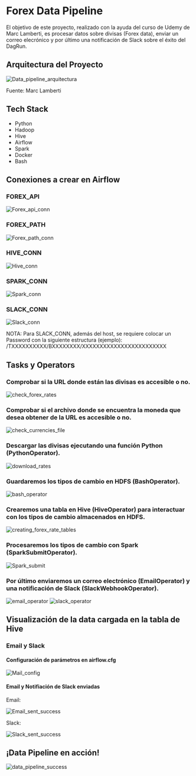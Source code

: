 
# Forex Data Pipeline

El objetivo de este proyecto, realizado con la ayuda del curso de Udemy de Marc Lamberti, es procesar datos sobre divisas (Forex data), enviar un correo elecrónico y por último una notificación de Slack sobre el éxito del DagRun. 

## Arquitectura del Proyecto

![Data_pipeline_arquitectura](https://github.com/rodrigosvv/forex_data_pipeline_project/assets/143859478/5a916608-29b8-4a99-8350-af913f3dec70)

Fuente: Marc Lamberti 

## Tech Stack
- Python
- Hadoop
- Hive
- Airflow
- Spark
- Docker
- Bash

## Conexiones a crear en Airflow

### FOREX_API

![Forex_api_conn](https://github.com/rodrigosvv/forex_data_pipeline_project/assets/143859478/9402c3c2-6fef-48a5-bb90-d079db9b5c64)

### FOREX_PATH

![Forex_path_conn](https://github.com/rodrigosvv/forex_data_pipeline_project/assets/143859478/2dbe71db-021d-4b74-af10-f6ea5493f2ce)


### HIVE_CONN

![Hive_conn](https://github.com/rodrigosvv/forex_data_pipeline_project/assets/143859478/bc9b36ed-c98e-43fd-88c5-76a7bc5b83e4)


### SPARK_CONN

![Spark_conn](https://github.com/rodrigosvv/forex_data_pipeline_project/assets/143859478/77cfbd52-17eb-432b-8bec-28ed1e0c4a5d)


### SLACK_CONN

![Slack_conn](https://github.com/rodrigosvv/forex_data_pipeline_project/assets/143859478/cea29c02-9cee-44d5-83ae-c916c9e4d22d)

NOTA: Para SLACK_CONN, además del host, se requiere colocar un Password con la siguiente estructura (ejemplo): /TXXXXXXXXXX/BXXXXXXXX/XXXXXXXXXXXXXXXXXXXXXXXX

## Tasks y Operators

### Comprobar si la URL donde están las divisas es accesible o no.

![check_forex_rates](https://github.com/rodrigosvv/forex_data_pipeline_project/assets/143859478/ed606d1a-ba5c-49ad-8acf-962c023aef91)


### Comprobar si el archivo donde se encuentra la moneda que desea obtener de la URL es accesible o no.

![check_currencies_file](https://github.com/rodrigosvv/forex_data_pipeline_project/assets/143859478/5a7fc9eb-ad7d-4bd8-a19d-1d487fcb3dd9)


### Descargar las divisas ejecutando una función Python (PythonOperator).

![download_rates](https://github.com/rodrigosvv/forex_data_pipeline_project/assets/143859478/a1195f7c-e85e-4fb3-b9e6-037e4d95c11b)


### Guardaremos los tipos de cambio en HDFS (BashOperator).

![bash_operator](https://github.com/rodrigosvv/forex_data_pipeline_project/assets/143859478/f7e137ff-7d41-4fe3-8095-dda9c4738515)


### Crearemos una tabla en Hive (HiveOperator) para interactuar con los tipos de cambio almacenados en HDFS.

![creating_forex_rate_tables](https://github.com/rodrigosvv/forex_data_pipeline_project/assets/143859478/e5ff946e-bc9d-4a71-875f-5c54c3beb288)


### Procesaremos los tipos de cambio con Spark (SparkSubmitOperator).

![Spark_submit](https://github.com/rodrigosvv/forex_data_pipeline_project/assets/143859478/98a50915-5317-480a-b0b7-ea6a1a8fd83e)


### Por último enviaremos un correo electrónico (EmailOperator) y una notificación de Slack (SlackWebhookOperator).

![email_operator](https://github.com/rodrigosvv/forex_data_pipeline_project/assets/143859478/1b92d79a-ec93-4408-84f3-2c36dc0e4ec6)
![slack_operator](https://github.com/rodrigosvv/forex_data_pipeline_project/assets/143859478/8c793e2f-753a-4e99-a2e6-7d6bfd28ebe5)

## Visualización de la data cargada en la tabla de Hive

### Email y Slack

#### Configuración de parámetros en airflow.cfg
![Mail_config](https://github.com/rodrigosvv/forex_data_pipeline_project/assets/143859478/29da7e6e-b79b-4099-9326-60d9ab2b6348)

#### Email y Notifiación de Slack enviadas

Email:


![Email_sent_success](https://github.com/rodrigosvv/forex_data_pipeline_project/assets/143859478/2326917f-f9a2-4589-8ff8-4a57a8c0504f)

Slack: 


![Slack_sent_success](https://github.com/rodrigosvv/forex_data_pipeline_project/assets/143859478/f32f3ea5-9cff-42f7-b8ef-db3ef88b1382)

## ¡Data Pipeline en acción!

![data_pipeline_success](https://github.com/rodrigosvv/forex_data_pipeline_project/assets/143859478/ec3c7bf5-3b06-4ee5-a69d-2c0af5ce0f89)






